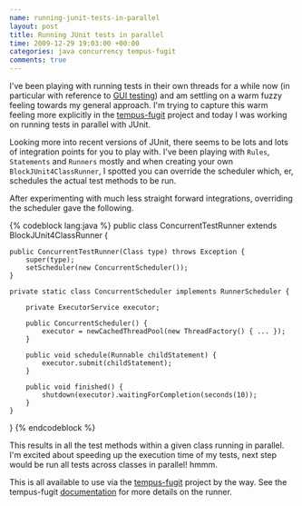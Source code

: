 ```yaml
---
name: running-junit-tests-in-parallel
layout: post
title: Running JUnit tests in parallel
time: 2009-12-29 19:03:00 +00:00
categories: java concurrency tempus-fugit
comments: true
---
```


I've been playing with running tests in their own threads for a while now (in particular with reference to [GUI testing](http://pequenoperro.blogspot.com/2008/12/be-explicit-about-ui-thread-in-swt.html)) and am settling on a warm fuzzy feeling towards my general approach. I'm trying to capture this warm feeling more explicitly in the [tempus-fugit](http://code.google.com/p/tempus-fugit/) project and today I was working on running tests in parallel with JUnit.
  
Looking more into recent versions of JUnit, there seems to be lots and lots of
integration points for you to play with. I've been playing with `Rules`,
`Statements` and `Runners` mostly and when creating your own
`BlockJUnit4ClassRunner`, I spotted you can override the scheduler which, er,
schedules the actual test methods to be run.

  
After experimenting with much less straight forward integrations, overriding
the scheduler gave the following.

{% codeblock lang:java %}
public class ConcurrentTestRunner extends BlockJUnit4ClassRunner {

    public ConcurrentTestRunner(Class type) throws Exception {
        super(type);
        setScheduler(new ConcurrentScheduler());
    }

    private static class ConcurrentScheduler implements RunnerScheduler {

        private ExecutorService executor;

        public ConcurrentScheduler() {
            executor = newCachedThreadPool(new ThreadFactory() { ... });
        }

        public void schedule(Runnable childStatement) {
            executor.submit(childStatement);
        }

        public void finished() {
            shutdown(executor).waitingForCompletion(seconds(10));
        }
    }
}
{% endcodeblock %}


This results in all the test methods within a given class running in parallel.
I'm excited about speeding up the execution time of my tests, next step would
be run all tests across classes in parallel! hmmm.

This is all available to use via the [tempus-fugit](http://code.google.com/p/tempus-fugit/) project by the way.
See the tempus-fugit [documentation](http://tempus-fugit.googlecode.com/svn/site/documentation/concurrency.html#Parallel_Tests)
for more details on the runner.


